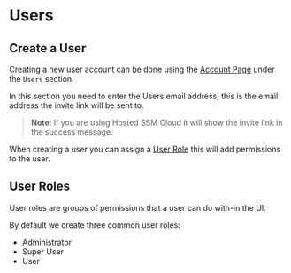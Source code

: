 # Users

## Create a User

Creating a new user account can be done using the <a href="/dashboard/account">Account Page</a> under the `Users` section.

In this section you need to enter the Users email address, this is the email address the invite link will be sent to.

> **Note**: If you are using Hosted SSM Cloud it will show the invite link in the success message.

When creating a user you can assign a [User Role](#user-roles) this will add permissions to the user.

## User Roles

User roles are groups of permissions that a user can do with-in the UI.

By default we create three common user roles:

-   Administrator
-   Super User
-   User
